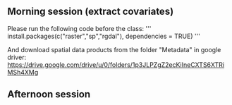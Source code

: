 ## Morning session (extract covariates)

Please run the following code before the class:
'''
install.packages(c("raster","sp","rgdal"), dependencies = TRUE)
'''

And download spatial data products from the folder "Metadata" in google driver: https://drive.google.com/drive/u/0/folders/1p3JLPZgZ2ecKiIneCXTS6XTRiMSh4XMg

## Afternoon session
